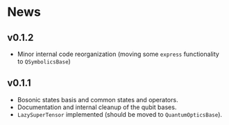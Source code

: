 # News

## v0.1.2

- Minor internal code reorganization (moving some `express` functionality to `QSymbolicsBase`)

## v0.1.1

- Bosonic states basis and common states and operators.
- Documentation and internal cleanup of the qubit bases.
- `LazySuperTensor` implemented (should be moved to `QuantumOpticsBase`).
